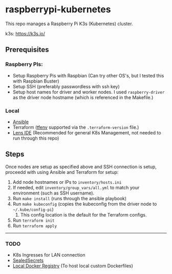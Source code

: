 # raspberrypi-kubernetes
This repo manages a Raspberry Pi K3s (Kubernetes) cluster. 

k3s: https://k3s.io/

## Prerequisites
### Raspberry PIs:
- Setup Raspberry Pis with Raspbian (Can try other OS's, but I tested this with Raspbian Buster)
- Setup SSH (preferably passwordless with ssh key)
- Setup host names for driver and worker nodes. I used `raspberry-driver` as the driver node hostname (which is referenced in the Makefile.)
### Local
- [Ansible](https://docs.ansible.com/ansible/latest/installation_guide/intro_installation.html)
- Terraform ([tfenv](https://github.com/tfutils/tfenv) supported via the `.terraform-version` file.)
- [Lens IDE](https://k8slens.dev/) (Recommended for general K8s Management, not needed to run through this repo)

## Steps
Once nodes are setup as specified above and SSH connection is setup, proceedd with using Ansible and Terraform for setup:
1) Add node hostnames or IPs to `inventory/hosts.ini`
2) If needed, edit `inventory/group_vars/all.yml` to match your environment (such as SSH username).
3) Run `make install` (runs through the ansible playbook)
4) Run `make kubeconfig` (copies the kubeconfig from the driver node to `~/.kube/config-pi`) 
   1) This config location is the default for the Terraform configs.
5) Run `terraform init`
6) Run `terraform apply`

---
### TODO
- K8s Ingresses for LAN connection
- [SealedSecrets](https://github.com/bitnami-labs/sealed-secrets)
- [Local Docker Registry](https://docs.docker.com/registry/) (To host local custom Dockerfiles)